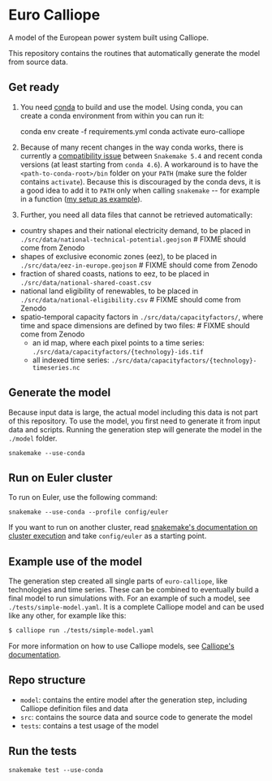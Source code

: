 # Euro Calliope

A model of the European power system built using Calliope.

This repository contains the routines that automatically generate the model from source data.

## Get ready

1. You need [conda](https://conda.io/docs/index.html) to build and use the model. Using conda, you can create a conda environment from within you can run it:

    conda env create -f requirements.yml
    conda activate euro-calliope

2. Because of many recent changes in the way conda works, there is currently a [compatibility issue](https://bitbucket.org/snakemake/snakemake/issues/1029/subshells-and-conda-44) between `Snakemake 5.4` and recent conda versions (at least starting from `conda 4.6`). A workaround is to have the `<path-to-conda-root>/bin` folder on your `PATH` (make sure the folder contains `activate`). Because this is discouraged by the conda devs, it is a good idea to add it to `PATH` only when calling `snakemake` -- for example in a function ([my setup as example](https://github.com/timtroendle/.settings/blob/a5afc0c5f37afe4f5b1b924639e03c130fc7bdb7/fish/functions/smake.fish#L1)).

3. Further, you need all data files that cannot be retrieved automatically:

* country shapes and their national electricity demand, to be placed in `./src/data/national-technical-potential.geojson` # FIXME should come from Zenodo
* shapes of exclusive economic zones (eez), to be placed in `./src/data/eez-in-europe.geojson` # FIXME should come from Zenodo
* fraction of shared coasts, nations to eez, to be placed in `./src/data/national-shared-coast.csv`
* national land eligibility of renewables, to be placed in `./src/data/national-eligibility.csv` # FIXME should come from Zenodo
* spatio-temporal capacity factors in `./src/data/capacityfactors/`, where time and space dimensions are defined by two files: # FIXME should come from Zenodo
    * an id map, where each pixel points to a time series: `./src/data/capacityfactors/{technology}-ids.tif`
    * all indexed time series: `./src/data/capacityfactors/{technology}-timeseries.nc`

## Generate the model

Because input data is large, the actual model including this data is not part of this repository. To use the model, you first need to generate it from input data and scripts. Running the generation step will generate the model in the `./model` folder.

    snakemake --use-conda

## Run on Euler cluster

To run on Euler, use the following command:

    snakemake --use-conda --profile config/euler

If you want to run on another cluster, read [snakemake's documentation on cluster execution](https://snakemake.readthedocs.io/en/stable/executable.html#cluster-execution) and take `config/euler` as a starting point.

## Example use of the model

The generation step created all single parts of `euro-calliope`, like technologies and time series. These can be combined to eventually build a final model to run simulations with. For an example of such a model, see `./tests/simple-model.yaml`. It is a complete Calliope model and can be used like any other, for example like this:

```Bash
$ calliope run ./tests/simple-model.yaml
```

For more information on how to use Calliope models, see [Calliope's documentation](https://www.callio.pe).

## Repo structure

* `model`: contains the entire model after the generation step, including Calliope definition files and data
* `src`: contains the source data and source code to generate the model
* `tests`: contains a test usage of the model

## Run the tests

    snakemake test --use-conda
